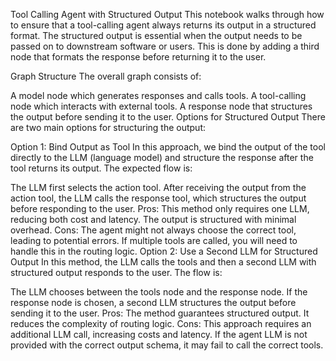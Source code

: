 Tool Calling Agent with Structured Output
This notebook walks through how to ensure that a tool-calling agent always returns its output in a structured format. The structured output is essential when the output needs to be passed on to downstream software or users. This is done by adding a third node that formats the response before returning it to the user.

Graph Structure
The overall graph consists of:

A model node which generates responses and calls tools.
A tool-calling node which interacts with external tools.
A response node that structures the output before sending it to the user.
Options for Structured Output
There are two main options for structuring the output:

Option 1: Bind Output as Tool
In this approach, we bind the output of the tool directly to the LLM (language model) and structure the response after the tool returns its output. The expected flow is:

The LLM first selects the action tool.
After receiving the output from the action tool, the LLM calls the response tool, which structures the output before responding to the user.
Pros:
This method only requires one LLM, reducing both cost and latency.
The output is structured with minimal overhead.
Cons:
The agent might not always choose the correct tool, leading to potential errors.
If multiple tools are called, you will need to handle this in the routing logic.
Option 2: Use a Second LLM for Structured Output
In this method, the LLM calls the tools and then a second LLM with structured output responds to the user. The flow is:

The LLM chooses between the tools node and the response node.
If the response node is chosen, a second LLM structures the output before sending it to the user.
Pros:
The method guarantees structured output.
It reduces the complexity of routing logic.
Cons:
This approach requires an additional LLM call, increasing costs and latency.
If the agent LLM is not provided with the correct output schema, it may fail to call the correct tools.
